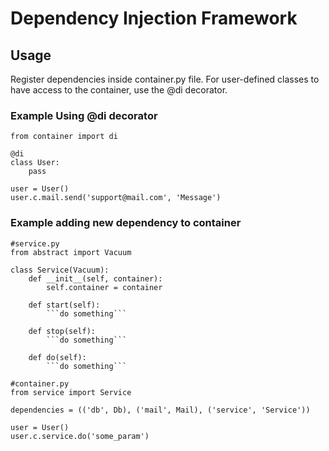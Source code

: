 # Dependency Injection Framework

## Usage

Register dependencies inside container.py file. For user-defined classes to have access to the container, use the @di decorator.

### Example Using @di decorator
```
from container import di

@di
class User:
    pass

user = User()
user.c.mail.send('support@mail.com', 'Message')
```

### Example adding new dependency to container
```
#service.py
from abstract import Vacuum

class Service(Vacuum):
    def __init__(self, container):
        self.container = container

    def start(self):
        ```do something```

    def stop(self):
        ```do something```

    def do(self):
        ```do something```
```
```
#container.py
from service import Service

dependencies = (('db', Db), ('mail', Mail), ('service', 'Service'))
```
```
user = User()
user.c.service.do('some_param')
```
